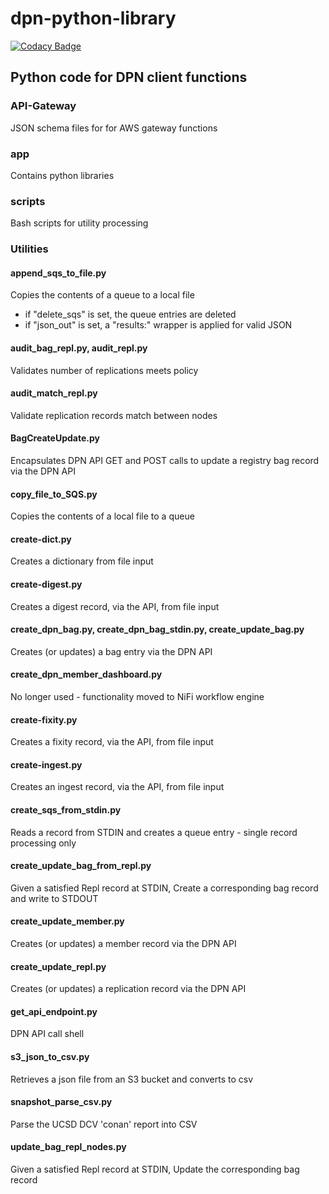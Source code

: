 # dpn-python-library
[![Codacy Badge](https://api.codacy.com/project/badge/Grade/fc2c86b867c54f7a927fe251bd61b4bc)](https://www.codacy.com/app/dave_9/dpn-python-library?utm_source=github.com&amp;utm_medium=referral&amp;utm_content=Pcolar/dpn-python-library&amp;utm_campaign=Badge_Grade)

## Python code for DPN client functions

### API-Gateway
JSON schema files for for AWS gateway functions

### app
Contains python libraries

### scripts
Bash scripts for utility processing

### Utilities

#### append_sqs_to_file.py
Copies the contents of a queue to a local file
- if "delete_sqs" is set, the queue entries are deleted
- if "json_out" is set, a "results:" wrapper is applied for valid JSON

#### audit_bag_repl.py, audit_repl.py
Validates number  of replications meets policy

#### audit_match_repl.py
Validate replication records match between nodes

#### BagCreateUpdate.py
Encapsulates DPN API GET and POST calls to update a registry bag record via the DPN API

#### copy_file_to_SQS.py
Copies the contents of a local file to a queue

#### create-dict.py
Creates a dictionary from file input

#### create-digest.py
Creates a digest record, via the API, from file input

#### create_dpn_bag.py, create_dpn_bag_stdin.py, create_update_bag.py
Creates (or updates) a bag entry via the DPN API

#### create_dpn_member_dashboard.py
 No longer used - functionality moved to NiFi workflow engine

#### create-fixity.py
Creates a fixity record, via the API, from file input

#### create-ingest.py
Creates an ingest record, via the API, from file input

#### create_sqs_from_stdin.py
Reads a record from STDIN and creates a queue entry - single record processing only

#### create_update_bag_from_repl.py
Given a satisfied Repl record at STDIN, Create a corresponding bag record and write to STDOUT

#### create_update_member.py
Creates (or updates) a member record via the DPN API

#### create_update_repl.py
Creates (or updates) a replication record via the DPN API

#### get_api_endpoint.py
DPN API call shell

#### s3_json_to_csv.py
Retrieves a json file from an S3 bucket and converts to csv

#### snapshot_parse_csv.py
Parse the UCSD DCV 'conan' report into CSV

#### update_bag_repl_nodes.py
Given a satisfied Repl record at STDIN, Update the corresponding bag record

